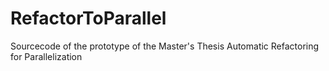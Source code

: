 # RefactorToParallel
Sourcecode of the prototype of the Master's Thesis Automatic Refactoring for Parallelization
